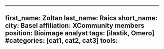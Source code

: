 
---
first_name: Zoltan
last_name: Raics
short_name: 
city: Basel
affiliation: XCommunity members
position: Bioimage analyst
tags: [ilastik, Omero]
#categories: [cat1, cat2, cat3]
tools:
---
